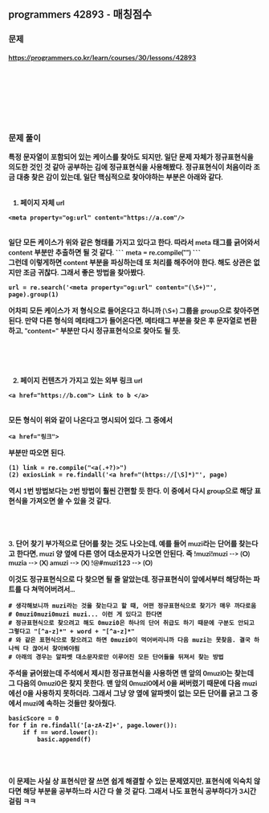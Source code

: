 <span style="font-family:Lato,PingFang SC,Microsoft YaHei,sans-serif">

## programmers 42893 - 매칭점수


### 문제 
<b>https://programmers.co.kr/learn/courses/30/lessons/42893</b>


<br/><br/><br/><br/><br/><br/>


### 문제 풀이<b>

특정 문자열이 포함되어 있는 케이스를 찾아도 되지만, 일단 문제 자체가 정규표현식을 의도한 것인 것 같아 공부하는 김에 정규표현식을 사용해봤다.
정규표현식이 처음이라 조금 대충 찾은 감이 있는데, 일단 핵심적으로 찾아야하는 부분은 아래와 같다.
<br/><br/>
1. 페이지 자체 url
```
<meta property="og:url" content="https://a.com"/>
```
<br/>
일단 모든 케이스가 위와 같은 형태를 가지고 있다고 한다. 따라서 meta 태그를 긁어와서 content 부분만 추출하면 될 것 같다.
```
meta = re.compile("<meta(.+?)/>")
```
<br/>
그런데 이렇게하면 content 부분을 파싱하는데 또 처리를 해주어야 한다. 해도 상관은 없지만 조금 귀찮다. 그래서 좋은 방법을 찾아봤다.
<br/>

```
url = re.search('<meta property="og:url" content="(\S+)"', page).group(1)
```
어차피 모든 케이스가 저 형식으로 들어온다고 하니까 (\S+) 그룹을 group으로 찾아주면 된다. 만약 다른 형식의 메타태그가 들어온다면, 메타태그 부분을 찾은 후 문자열로 변환하고, "content=" 부분만 다시 정규표현식으로 찾아도 될 듯.


<br/><br/><br/>

2. 페이지 컨텐츠가 가지고 있는 외부 링크 url
```
<a href="https://b.com"> Link to b </a>
```
<br/>
모든 형식이 위와 같이 나온다고 명시되어 있다. 그 중에서 

```
<a href="링크">
``` 
부분만 따오면 된다. 

```
(1) link = re.compile("<a(.+?)>")
(2) exiosLink = re.findall('<a href="(https://[\S]*)"', page)
```
역시 1번 방법보다는 2번 방법이 훨씬 간편할 듯 한다. 이 중에서 다시 group으로 해당 표현식을 가져오면 쓸 수 있을 것 같다.


<br/><br/><br/>
3. 단어 찾기
부가적으로 단어를 찾는 것도 나오는데, 예를 들어 muzi라는 단어를 찾는다고 한다면, muzi 양 옆에 다른 영어 대소문자가 나오면 안된다. 즉 
!muzi!muzi --> (O)
muzia --> (X)
amuzi --> (X)
!@#muzi123 --> (O)

이것도 정규표현식으로 다 찾으면 될 줄 알았는데, 정규표현식이 앞에서부터 해당하는 파트를 다 쳐먹어버려서...
```
# 생각해보니까 muzi라는 것을 찾는다고 할 때, 어떤 정규표현식으로 찾기가 매우 까다로움
# 0muzi0muzi0muzi muzi... 이런 게 있다고 한다면
# 정규표현식으로 찾으려고 해도 0muzi0은 하나의 단어 취급도 하기 때문에 구분도 안되고 그렇다고 "[^a-z]*" + word + "[^a-z]*"
# 와 같은 표현식으로 찾으려고 하면 0muzi0이 먹어버리니까 다음 muzi는 못찾음. 결국 하나씩 다 끊어서 찾아봐야됨
# 아래의 경우는 알파벳 대소문자로만 이루어진 모든 단어들을 뒤져서 찾는 방법
```

주석을 긁어왔는데 주석에서 제시한 정규표현식을 사용하면 맨 앞의 0muzi0는 찾는데 그 다음의 0muzi0은 찾지 못한다. 맨 앞의 0muzi0에서 0을 써버렸기 때문에 다음 muzi에선 0을 사용하지 못하더라. 그래서 그냥 양 옆에 알파벳이 없는 모든 단어를 긁고 그 중에서 muzi에 속하는 것들만 찾아줬다.
```
basicScore = 0
for f in re.findall('[a-zA-Z]+', page.lower()):
    if f == word.lower():
        basic.append(f)
```

<br/><br/><br/>
이 문제는 사실 상 표현식만 잘 쓰면 쉽게 해결할 수 있는 문제였지만, 표현식에 익숙치 않다면 해당 부분을 공부하느라 시간 다 쓸 것 같다. 그래서 나도 표현식 공부하다가 3시간 걸림 ㅋㅋ
</span>
